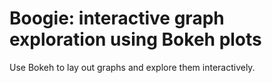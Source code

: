 # Boogie: interactive graph exploration using Bokeh plots

Use Bokeh to lay out graphs and explore them interactively.
